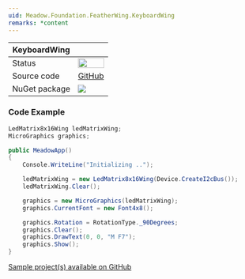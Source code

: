 ```yaml
---
uid: Meadow.Foundation.FeatherWing.KeyboardWing
remarks: *content
---
```


| KeyboardWing | |
|--------|--------|
| Status | <img src="https://img.shields.io/badge/Working-brightgreen" style="width: auto; height: -webkit-fill-available;" /> |
| Source code | [GitHub](https://github.com/WildernessLabs/Meadow.Foundation.FeatherWing/tree/main/Source/KeyboardWing) |
| NuGet package | <a href="https://www.nuget.org/packages/Meadow.Foundation.FeatherWing.KeyboardWing/" target="_blank"><img src="https://img.shields.io/nuget/v/Meadow.Foundation.FeatherWing.KeyboardWing.svg?label=Meadow.Foundation.FeatherWing.KeyboardWing" /></a> |

### Code Example

```csharp
LedMatrix8x16Wing ledMatrixWing;
MicroGraphics graphics;

public MeadowApp()
{
    Console.WriteLine("Initializing ..");

    ledMatrixWing = new LedMatrix8x16Wing(Device.CreateI2cBus());
    ledMatrixWing.Clear();

    graphics = new MicroGraphics(ledMatrixWing);
    graphics.CurrentFont = new Font4x8();

    graphics.Rotation = RotationType._90Degrees;
    graphics.Clear();
    graphics.DrawText(0, 0, "M F7");
    graphics.Show();
}

```

[Sample project(s) available on GitHub](https://github.com/WildernessLabs/Meadow.Foundation.FeatherWing/tree/main/Source/KeyboardWing)

